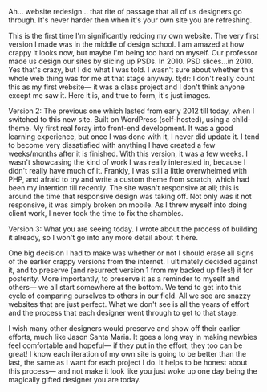 Ah... website redesign... that rite of passage that all of us designers go through. It's never harder then when it's your own site you are refreshing.

This is the first time I'm significantly redoing my own website. The very first version I made was in the middle of design school. I am amazed at how crappy it looks now, but maybe I'm being too hard on myself. Our professor made us design our sites by slicing up PSDs. In 2010. PSD slices...in 2010. Yes that's crazy, but I did what I was told. I wasn't sure about whether this whole web thing was for me at that stage anyway. tl;dr: I don't really count this as my first website— it was a class project and I don't think anyone except me saw it. Here it is, and true to form, it's just images. 

Version 2: The previous one which lasted from early 2012 till today, when I switched to this new site. Built on WordPress (self-hosted), using a child-theme. My first real foray into front-end development. It was a good learning experience, but once I was done with it, I never did update it. I tend to become very dissatisfied with anything I have created a few weeks/months after it is finished. With this version, it was a few weeks. I wasn't showcasing the kind of work I was really interested in, because I didn't really have much of it. Frankly, I was still a little overwhelmed with PHP, and afraid to try and write a custom theme from scratch, which had been my intention till recently. The site wasn't responsive at all; this is around the time that responsive design was taking off. Not only was it not responsive, it was simply broken on mobile. As I threw myself into doing client work, I never took the time to fix the shambles.

Version 3: What you are seeing today. I wrote about the process of building it already, so I won't go into any more detail about it here.

One big decision I had to make was whether or not I should erase all signs of the earlier crappy versions from the internet. I ultimately decided against it, and to preserve (and resurrect version 1 from my backed up files!) it for posterity. More importantly, to preserve it as a reminder to myself and others— we all start somewhere at the bottom. We tend to get into this cycle of comparing ourselves to others in our field. All we see are snazzy websites that are just perfect. What we don't see is all the years of effort and the process that each designer went through to get to that stage.

I wish many other designers would preserve and show off their earlier efforts, much like Jason Santa Maria. It goes a long way in making newbies feel comfortable and hopeful— if they put in the effort, they too can be great! I know each iteration of my own site is going to be better than the last, the same as I want for each project I do. It helps to be honest about this process— and not make it look like you just woke up one day being the magically gifted designer you are today.
